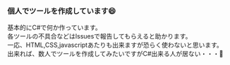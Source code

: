 ### 個人でツールを作成しています😄
基本的にC#で何か作っています。<br>
各ツールの不具合などはIssuesで報告してもらえると助かります。<br>
一応、HTML,CSS,javascriptあたりも出来ますが恐らく使わないと思います。<br>
出来れば、数人でツールを作成してみたいですがC#出来る人が居ない・・・🤔

<!--
**penguin117117/penguin117117** is a ✨ _special_ ✨ repository because its `README.md` (this file) appears on your GitHub profile.

Here are some ideas to get you started:

- 🔭 I’m currently working on ...
- 🌱 I’m currently learning ...
- 👯 I’m looking to collaborate on ...
- 🤔 I’m looking for help with ...
- 💬 Ask me about ...
- 📫 How to reach me: ...
- 😄 Pronouns: ...
- ⚡ Fun fact: ...
-->
